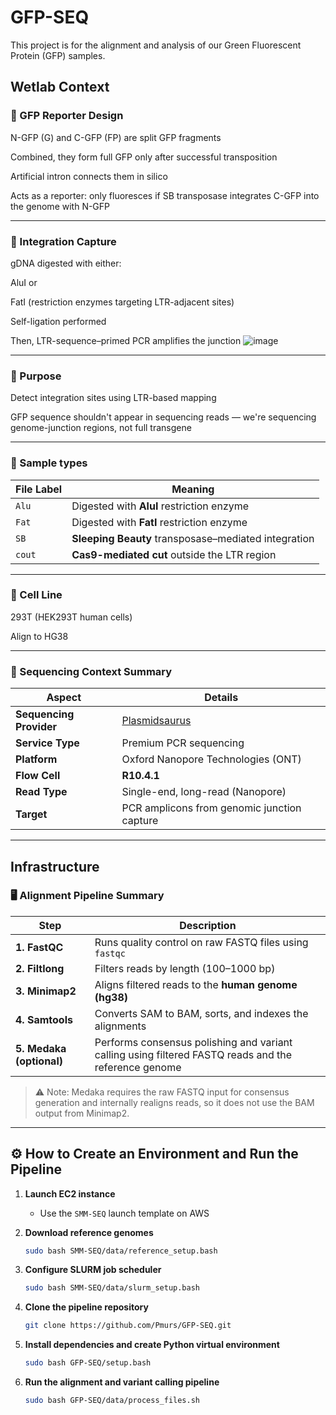 <h1>GFP-SEQ</h1>
This project is for the alignment and analysis of our Green Fluorescent Protein (GFP) samples.

<h2>Wetlab Context</h2>

<h3>🧬 GFP Reporter Design</h3>

N-GFP (G) and C-GFP (FP) are split GFP fragments

Combined, they form full GFP only after successful transposition

Artificial intron connects them in silico

Acts as a reporter: only fluoresces if SB transposase integrates C-GFP into the genome with N-GFP

---

<h3>🧪 Integration Capture</h3>

gDNA digested with either:

AluI or

FatI (restriction enzymes targeting LTR-adjacent sites)

Self-ligation performed

Then, LTR-sequence–primed PCR amplifies the junction
![image](https://github.com/user-attachments/assets/50faf5d7-945a-48d0-9b18-58ca5a36bb77)

---


<h3>🔬 Purpose</h3>

Detect integration sites using LTR-based mapping

GFP sequence shouldn't appear in sequencing reads — we're sequencing genome-junction regions, not full transgene
    
---

<h3>🧪 Sample types</h3>
    
| File Label | Meaning                                                 |
|------------|---------------------------------------------------------|
| `Alu`      | Digested with **AluI** restriction enzyme               |
| `Fat`      | Digested with **FatI** restriction enzyme               |
| `SB`       | **Sleeping Beauty** transposase–mediated integration    |
| `cout`     | **Cas9-mediated cut** outside the LTR region            |

---

<h3>🧫 Cell Line</h3>

293T (HEK293T human cells)

Align to HG38

---

<h3>🧬 Sequencing Context Summary</h3>

| Aspect                  | Details                                                                 |
|-------------------------|-------------------------------------------------------------------------|
| **Sequencing Provider** | [Plasmidsaurus](https://plasmidsaurus.com/premium_PCR_sequencing)                         |
| **Service Type**        | Premium PCR sequencing                                                  |
| **Platform**            | Oxford Nanopore Technologies (ONT)                                      |
| **Flow Cell**           | **R10.4.1**                                                             |
| **Read Type**           | Single-end, long-read (Nanopore)                                        |
| **Target**              | PCR amplicons from genomic junction capture                             |

---

<h2>Infrastructure</h2>

<h3>🖥️ Alignment Pipeline Summary</h3>

| Step | Description                                                                 |
|------|-----------------------------------------------------------------------------|
| **1. FastQC** | Runs quality control on raw FASTQ files using `fastqc` |
| **2. Filtlong** | Filters reads by length (100–1000 bp) |
| **3. Minimap2** | Aligns filtered reads to the **human genome (hg38)** |
| **4. Samtools** | Converts SAM to BAM, sorts, and indexes the alignments |
| **5. Medaka (optional)** | Performs consensus polishing and variant calling using filtered FASTQ reads and the reference genome |

> ⚠️ Note: Medaka requires the raw FASTQ input for consensus generation and internally realigns reads, so it does not use the BAM output from Minimap2.

---

## ⚙️ How to Create an Environment and Run the Pipeline

1. **Launch EC2 instance**
   - Use the `SMM-SEQ` launch template on AWS

2. **Download reference genomes**
    ```bash
    sudo bash SMM-SEQ/data/reference_setup.bash
    ```

3. **Configure SLURM job scheduler**
    ```bash
    sudo bash SMM-SEQ/data/slurm_setup.bash
    ```

4. **Clone the pipeline repository**
    ```bash
    git clone https://github.com/Pmurs/GFP-SEQ.git
    ```

5. **Install dependencies and create Python virtual environment**
    ```bash
    sudo bash GFP-SEQ/setup.bash
    ```

6. **Run the alignment and variant calling pipeline**
    ```bash
    sudo bash GFP-SEQ/data/process_files.sh
    ```

